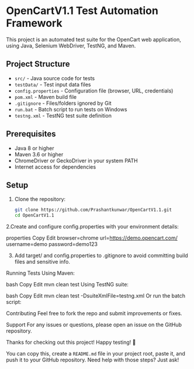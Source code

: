 # OpenCartV1.1 Test Automation Framework

This project is an automated test suite for the OpenCart web application, using Java, Selenium WebDriver, TestNG, and Maven.

## Project Structure

- `src/` - Java source code for tests
- `testData/` - Test input data files
- `config.properties` - Configuration file (browser, URL, credentials)
- `pom.xml` - Maven build file
- `.gitignore` - Files/folders ignored by Git
- `run.bat` - Batch script to run tests on Windows
- `testng.xml` - TestNG test suite definition

## Prerequisites

- Java 8 or higher
- Maven 3.6 or higher
- ChromeDriver or GeckoDriver in your system PATH
- Internet access for dependencies

## Setup

1. Clone the repository:

   ```bash
   git clone https://github.com/Prashantkunwar/OpenCartV1.1.git
   cd OpenCartV1.1
   
   
2.Create and configure config.properties with your environment details:

properties
Copy
Edit
browser=chrome
url=https://demo.opencart.com/
username=demo
password=demo123

3. Add target/ and config.properties to .gitignore to avoid committing build files and sensitive info.

Running Tests
Using Maven:

bash
Copy
Edit
mvn clean test
Using TestNG suite:

bash
Copy
Edit
mvn clean test -DsuiteXmlFile=testng.xml
Or run the batch script:



Contributing
Feel free to fork the repo and submit improvements or fixes.

Support
For any issues or questions, please open an issue on the GitHub repository.

Thanks for checking out this project!
Happy testing! 🚀



You can copy this, create a `README.md` file in your project root, paste it, and push it to your GitHub repository. Need help with those steps? Just ask!







